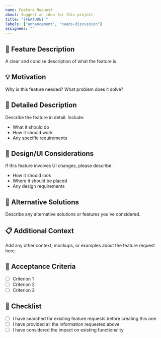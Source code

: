 ```yaml
---
name: Feature Request
about: Suggest an idea for this project
title: "[FEATURE] "
labels: ["enhancement", "needs-discussion"]
assignees: ""
---
```


## 🚀 Feature Description

A clear and concise description of what the feature is.

## 💡 Motivation

Why is this feature needed? What problem does it solve?

## 📝 Detailed Description

Describe the feature in detail. Include:

- What it should do
- How it should work
- Any specific requirements

## 🎨 Design/UI Considerations

If this feature involves UI changes, please describe:

- How it should look
- Where it should be placed
- Any design requirements

## 🔄 Alternative Solutions

Describe any alternative solutions or features you've considered.

## 📋 Additional Context

Add any other context, mockups, or examples about the feature request here.

## 🎯 Acceptance Criteria

- [ ] Criterion 1
- [ ] Criterion 2
- [ ] Criterion 3

## 📝 Checklist

- [ ] I have searched for existing feature requests before creating this one
- [ ] I have provided all the information requested above
- [ ] I have considered the impact on existing functionality
